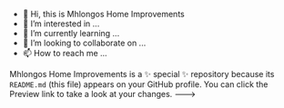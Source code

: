 - 👋 Hi, this is Mhlongos Home Improvements 
- 👀 I’m interested in ...
- 🌱 I’m currently learning ...
- 💞️ I’m looking to collaborate on ...
- 📫 How to reach me ...

Mhlongos Home Improvements is a ✨ special ✨ repository because its `README.md` (this file) appears on your GitHub profile.
You can click the Preview link to take a look at your changes.
--->
